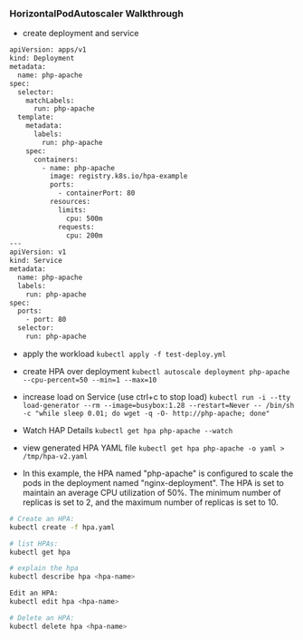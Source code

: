 ### HorizontalPodAutoscaler Walkthrough
- create deployment and service
```bash
apiVersion: apps/v1
kind: Deployment
metadata:
  name: php-apache
spec:
  selector:
    matchLabels:
      run: php-apache
  template:
    metadata:
      labels:
        run: php-apache
    spec:
      containers:
        - name: php-apache
          image: registry.k8s.io/hpa-example
          ports:
            - containerPort: 80
          resources:
            limits:
              cpu: 500m
            requests:
              cpu: 200m
---
apiVersion: v1
kind: Service
metadata:
  name: php-apache
  labels:
    run: php-apache
spec:
  ports:
    - port: 80
  selector:
    run: php-apache
```
- apply the workload `kubectl apply -f test-deploy.yml`
- create HPA over deployment `kubectl autoscale deployment php-apache --cpu-percent=50 --min=1 --max=10`
- increase load on Service  (use ctrl+c to stop load) `kubectl run -i --tty load-generator --rm --image=busybox:1.28 --restart=Never -- /bin/sh -c "while sleep 0.01; do wget -q -O- http://php-apache; done"`
- Watch HAP Details `kubectl get hpa php-apache --watch`
- view generated HPA YAML file `kubectl get hpa php-apache -o yaml > /tmp/hpa-v2.yaml`

- In this example, the HPA named "php-apache" is configured to scale the pods in the deployment named "nginx-deployment". The HPA is set to maintain an average CPU utilization of 50%. The minimum number of replicas is set to 2, and the maximum number of replicas is set to 10.
```bash
# Create an HPA:
kubectl create -f hpa.yaml

# list HPAs:
kubectl get hpa

# explain the hpa
kubectl describe hpa <hpa-name>

Edit an HPA:
kubectl edit hpa <hpa-name>

# Delete an HPA:
kubectl delete hpa <hpa-name>
```
